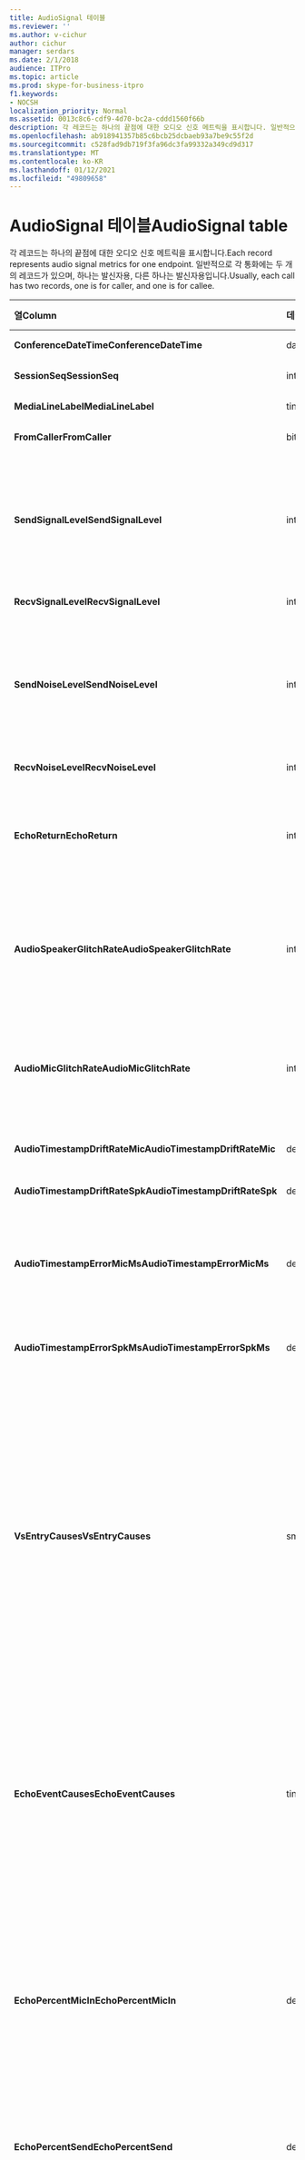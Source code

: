 ```yaml
---
title: AudioSignal 테이블
ms.reviewer: ''
ms.author: v-cichur
author: cichur
manager: serdars
ms.date: 2/1/2018
audience: ITPro
ms.topic: article
ms.prod: skype-for-business-itpro
f1.keywords:
- NOCSH
localization_priority: Normal
ms.assetid: 0013c8c6-cdf9-4d70-bc2a-cddd1560f66b
description: 각 레코드는 하나의 끝점에 대한 오디오 신호 메트릭을 표시합니다. 일반적으로 각 통화에는 두 개의 레코드가 있으며, 하나는 발신자용, 다른 하나는 발신자용입니다.
ms.openlocfilehash: ab918941357b85c6bcb25dcbaeb93a7be9c55f2d
ms.sourcegitcommit: c528fad9db719f3fa96dc3fa99332a349cd9d317
ms.translationtype: MT
ms.contentlocale: ko-KR
ms.lasthandoff: 01/12/2021
ms.locfileid: "49809658"
---
```

# <a name="audiosignal-table"></a><span data-ttu-id="77080-104">AudioSignal 테이블</span><span class="sxs-lookup"><span data-stu-id="77080-104">AudioSignal table</span></span>
 
<span data-ttu-id="77080-105">각 레코드는 하나의 끝점에 대한 오디오 신호 메트릭을 표시합니다.</span><span class="sxs-lookup"><span data-stu-id="77080-105">Each record represents audio signal metrics for one endpoint.</span></span> <span data-ttu-id="77080-106">일반적으로 각 통화에는 두 개의 레코드가 있으며, 하나는 발신자용, 다른 하나는 발신자용입니다.</span><span class="sxs-lookup"><span data-stu-id="77080-106">Usually, each call has two records, one is for caller, and one is for callee.</span></span> 
  
|<span data-ttu-id="77080-107">**열**</span><span class="sxs-lookup"><span data-stu-id="77080-107">**Column**</span></span>|<span data-ttu-id="77080-108">**데이터 형식**</span><span class="sxs-lookup"><span data-stu-id="77080-108">**Data Type**</span></span>|<span data-ttu-id="77080-109">**키/인덱스**</span><span class="sxs-lookup"><span data-stu-id="77080-109">**Key/Index**</span></span>|<span data-ttu-id="77080-110">**세부 정보**</span><span class="sxs-lookup"><span data-stu-id="77080-110">**Details**</span></span>|
|:-----|:-----|:-----|:-----|
|<span data-ttu-id="77080-111">**ConferenceDateTime**</span><span class="sxs-lookup"><span data-stu-id="77080-111">**ConferenceDateTime**</span></span> <br/> |<span data-ttu-id="77080-112">datetime</span><span class="sxs-lookup"><span data-stu-id="77080-112">datetime</span></span>  <br/> |<span data-ttu-id="77080-113">Primary</span><span class="sxs-lookup"><span data-stu-id="77080-113">Primary</span></span>  <br/> |<span data-ttu-id="77080-114">[MediaLine 테이블에서 참조됩니다.](medialine-0.md)</span><span class="sxs-lookup"><span data-stu-id="77080-114">Referenced from the [MediaLine table](medialine-0.md).</span></span>  <br/> |
|<span data-ttu-id="77080-115">**SessionSeq**</span><span class="sxs-lookup"><span data-stu-id="77080-115">**SessionSeq**</span></span> <br/> |<span data-ttu-id="77080-116">int</span><span class="sxs-lookup"><span data-stu-id="77080-116">int</span></span>  <br/> |<span data-ttu-id="77080-117">Primary</span><span class="sxs-lookup"><span data-stu-id="77080-117">Primary</span></span>  <br/> |<span data-ttu-id="77080-118">[MediaLine 테이블에서 참조됩니다.](medialine-0.md)</span><span class="sxs-lookup"><span data-stu-id="77080-118">Referenced from the [MediaLine table](medialine-0.md).</span></span>  <br/> |
|<span data-ttu-id="77080-119">**MediaLineLabel**</span><span class="sxs-lookup"><span data-stu-id="77080-119">**MediaLineLabel**</span></span> <br/> |<span data-ttu-id="77080-120">tinyint</span><span class="sxs-lookup"><span data-stu-id="77080-120">tinyint</span></span>  <br/> |<span data-ttu-id="77080-121">Primary</span><span class="sxs-lookup"><span data-stu-id="77080-121">Primary</span></span>  <br/> |<span data-ttu-id="77080-122">[MediaLine 테이블에서 참조됩니다.](medialine-0.md)</span><span class="sxs-lookup"><span data-stu-id="77080-122">Referenced from the [MediaLine table](medialine-0.md).</span></span>  <br/> |
|<span data-ttu-id="77080-123">**FromCaller**</span><span class="sxs-lookup"><span data-stu-id="77080-123">**FromCaller**</span></span> <br/> |<span data-ttu-id="77080-124">bit</span><span class="sxs-lookup"><span data-stu-id="77080-124">bit</span></span>  <br/> |<span data-ttu-id="77080-125">Primary</span><span class="sxs-lookup"><span data-stu-id="77080-125">Primary</span></span>  <br/> |<span data-ttu-id="77080-126">0: 발신자 데이터</span><span class="sxs-lookup"><span data-stu-id="77080-126">0: Callee's data</span></span>  <br/> <span data-ttu-id="77080-127">1: 발신자 데이터</span><span class="sxs-lookup"><span data-stu-id="77080-127">1: Caller's data</span></span>  <br/> |
|<span data-ttu-id="77080-128">**SendSignalLevel**</span><span class="sxs-lookup"><span data-stu-id="77080-128">**SendSignalLevel**</span></span> <br/> |<span data-ttu-id="77080-129">int</span><span class="sxs-lookup"><span data-stu-id="77080-129">int</span></span>  <br/> | <br/> |<span data-ttu-id="77080-130">포스트 아날로그 게인 컨트롤 오디오 신호 수준을 나타내며,</span><span class="sxs-lookup"><span data-stu-id="77080-130">Represents the Post-Analog Gain Control audio signal level.</span></span> <span data-ttu-id="77080-131">이 메트릭의 단위는 dBmo입니다.</span><span class="sxs-lookup"><span data-stu-id="77080-131">The unit for this metric is dBmo.</span></span> <span data-ttu-id="77080-132">적정 품질을 위해서는 최소 30 dBmo여야 합니다.</span><span class="sxs-lookup"><span data-stu-id="77080-132">For acceptable quality, it should be at least 30 dBmo.</span></span> <span data-ttu-id="77080-133">이 메트릭은 A/V 회의 서버 또는 IP 전화에서 보고되지 않습니다.</span><span class="sxs-lookup"><span data-stu-id="77080-133">This metric is not reported by the A/V Conferencing Server or IP phones.</span></span>  <br/> |
|<span data-ttu-id="77080-134">**RecvSignalLevel**</span><span class="sxs-lookup"><span data-stu-id="77080-134">**RecvSignalLevel**</span></span> <br/> |<span data-ttu-id="77080-135">int</span><span class="sxs-lookup"><span data-stu-id="77080-135">int</span></span>  <br/> | <br/> |<span data-ttu-id="77080-136">SendSignalLevel을 참조합니다.</span><span class="sxs-lookup"><span data-stu-id="77080-136">See SendSignalLevel.</span></span>  <br/> |
|<span data-ttu-id="77080-137">**SendNoiseLevel**</span><span class="sxs-lookup"><span data-stu-id="77080-137">**SendNoiseLevel**</span></span> <br/> |<span data-ttu-id="77080-138">int</span><span class="sxs-lookup"><span data-stu-id="77080-138">int</span></span>  <br/> | <br/> |<span data-ttu-id="77080-139">포스트 아날로그 게인 컨트롤 오디오 노이즈 수준을 나타내며,</span><span class="sxs-lookup"><span data-stu-id="77080-139">Represents the Post-Analog Gain Control audio noise level.</span></span> <span data-ttu-id="77080-140">이 메트릭의 단위는 dBmo입니다.</span><span class="sxs-lookup"><span data-stu-id="77080-140">The unit for this metric is dBmo.</span></span> <span data-ttu-id="77080-141">적정 품질을 위해서는 35 dBmo 미만이어야 합니다.</span><span class="sxs-lookup"><span data-stu-id="77080-141">For acceptable quality, it should be less than 35 dBmo.</span></span> <span data-ttu-id="77080-142">이 메트릭은 A/V 회의 서버 또는 IP 전화에서 보고되지 않습니다.</span><span class="sxs-lookup"><span data-stu-id="77080-142">This metric is not reported by the A/V Conferencing Server or IP phones.</span></span>  <br/> |
|<span data-ttu-id="77080-143">**RecvNoiseLevel**</span><span class="sxs-lookup"><span data-stu-id="77080-143">**RecvNoiseLevel**</span></span> <br/> |<span data-ttu-id="77080-144">int</span><span class="sxs-lookup"><span data-stu-id="77080-144">int</span></span>  <br/> | <br/> |<span data-ttu-id="77080-145">SendNoiseLevel을 참조합니다.</span><span class="sxs-lookup"><span data-stu-id="77080-145">See SendNoiseLevel.</span></span>  <br/> |
|<span data-ttu-id="77080-146">**EchoReturn**</span><span class="sxs-lookup"><span data-stu-id="77080-146">**EchoReturn**</span></span> <br/> |<span data-ttu-id="77080-147">int</span><span class="sxs-lookup"><span data-stu-id="77080-147">int</span></span>  <br/> | <br/> |<span data-ttu-id="77080-148">에코 반환 손실 향상 메트릭입니다.</span><span class="sxs-lookup"><span data-stu-id="77080-148">Echo Return Loss Enhancement metric.</span></span> <span data-ttu-id="77080-149">이 메트릭의 단위는 dB입니다.</span><span class="sxs-lookup"><span data-stu-id="77080-149">The unit for this metric is dB.</span></span> <span data-ttu-id="77080-150">값이 낮으면 에코가 적습니다.</span><span class="sxs-lookup"><span data-stu-id="77080-150">Lower values represent less echo.</span></span> <span data-ttu-id="77080-151">이 메트릭은 A/V 회의 서버 또는 IP 전화에서 보고되지 않습니다.</span><span class="sxs-lookup"><span data-stu-id="77080-151">This metric is not reported by the A/V Conferencing Server or IP phones.</span></span>  <br/> |
|<span data-ttu-id="77080-152">**AudioSpeakerGlitchRate**</span><span class="sxs-lookup"><span data-stu-id="77080-152">**AudioSpeakerGlitchRate**</span></span> <br/> |<span data-ttu-id="77080-153">int</span><span class="sxs-lookup"><span data-stu-id="77080-153">int</span></span>  <br/> | <br/> |<span data-ttu-id="77080-154">스피커 렌더링에 대한 5분당 평균 글리치입니다.</span><span class="sxs-lookup"><span data-stu-id="77080-154">Average glitches per five minutes for the loudspeaker rendering.</span></span> <span data-ttu-id="77080-155">적정 품질을 위해서는 5분당 1 미만이어야 합니다.</span><span class="sxs-lookup"><span data-stu-id="77080-155">For good quality, this should be less than one per five minutes.</span></span> <span data-ttu-id="77080-156">A/V 회의 서버, 중재 서버 또는 IP 전화에서 보고되지 않습니다.</span><span class="sxs-lookup"><span data-stu-id="77080-156">Not reported by A/V Conferencing Servers, Mediation Servers, or IP phones.</span></span>  <br/> |
|<span data-ttu-id="77080-157">**AudioMicGlitchRate**</span><span class="sxs-lookup"><span data-stu-id="77080-157">**AudioMicGlitchRate**</span></span> <br/> |<span data-ttu-id="77080-158">int</span><span class="sxs-lookup"><span data-stu-id="77080-158">int</span></span>  <br/> | <br/> |<span data-ttu-id="77080-159">마이크 캡처에 대한 5분당 평균 불투명도입니다.</span><span class="sxs-lookup"><span data-stu-id="77080-159">Average glitches per five minutes for the microphone capture.</span></span> <span data-ttu-id="77080-160">적정 품질을 위해서는 5분당 1 미만이어야 합니다.</span><span class="sxs-lookup"><span data-stu-id="77080-160">For good quality this should be less than one per five minutes.</span></span> <span data-ttu-id="77080-161">A/V 회의 서버, 중재 서버 또는 IP 전화에서 보고되지 않습니다.</span><span class="sxs-lookup"><span data-stu-id="77080-161">Not reported by A/V Conferencing Servers, Mediation Servers, or IP phones.</span></span>  <br/> |
|<span data-ttu-id="77080-162">**AudioTimestampDriftRateMic**</span><span class="sxs-lookup"><span data-stu-id="77080-162">**AudioTimestampDriftRateMic**</span></span> <br/> |<span data-ttu-id="77080-163">decimal(9,2)</span><span class="sxs-lookup"><span data-stu-id="77080-163">decimal(9,2)</span></span>  <br/> | <br/> |<span data-ttu-id="77080-164">CPU 클럭을 상대로 마이크 디바이스 클럭 드리프트 비율입니다.</span><span class="sxs-lookup"><span data-stu-id="77080-164">Microphone device clock drift rate, relative to CPU clock.</span></span>  <br/> |
|<span data-ttu-id="77080-165">**AudioTimestampDriftRateSpk**</span><span class="sxs-lookup"><span data-stu-id="77080-165">**AudioTimestampDriftRateSpk**</span></span> <br/> |<span data-ttu-id="77080-166">decimal(9,2)</span><span class="sxs-lookup"><span data-stu-id="77080-166">decimal(9,2)</span></span>  <br/> | <br/> |<span data-ttu-id="77080-167">CPU 클럭을 상대로 스피커 디바이스 클럭 드리프트 비율입니다.</span><span class="sxs-lookup"><span data-stu-id="77080-167">Speaker device clock drift rate, relative to CPU clock.</span></span>  <br/> |
|<span data-ttu-id="77080-168">**AudioTimestampErrorMicMs**</span><span class="sxs-lookup"><span data-stu-id="77080-168">**AudioTimestampErrorMicMs**</span></span> <br/> |<span data-ttu-id="77080-169">decimal(9,2)</span><span class="sxs-lookup"><span data-stu-id="77080-169">decimal(9,2)</span></span>  <br/> | <br/> |<span data-ttu-id="77080-170">CPU 클럭을 상대로 스피커 디바이스 클럭 드리프트 비율입니다.</span><span class="sxs-lookup"><span data-stu-id="77080-170">Speaker device clock drift rate, relative to CPU clock.</span></span>  <br/> <span data-ttu-id="77080-171">통화의 최근 20초 동안 발생한 평균 마이크 캡처 스트림 타임스탬프 오류(밀리초)입니다.</span><span class="sxs-lookup"><span data-stu-id="77080-171">Average microphone capture stream time stamp error, in milliseconds, in the last 20 seconds of the call.</span></span>  <br/> |
|<span data-ttu-id="77080-172">**AudioTimestampErrorSpkMs**</span><span class="sxs-lookup"><span data-stu-id="77080-172">**AudioTimestampErrorSpkMs**</span></span> <br/> |<span data-ttu-id="77080-173">decimal(9,2)</span><span class="sxs-lookup"><span data-stu-id="77080-173">decimal(9,2)</span></span>  <br/> | <br/> |<span data-ttu-id="77080-174">통화의 지난 20초 동안의 평균 스피커 렌더링 스트림 타임스탬프 오류(밀리초)입니다.</span><span class="sxs-lookup"><span data-stu-id="77080-174">Average speaker render stream time stamp error, in milliseconds, in the last 20 seconds of the call.</span></span>  <br/> |
|<span data-ttu-id="77080-175">**VsEntryCauses**</span><span class="sxs-lookup"><span data-stu-id="77080-175">**VsEntryCauses**</span></span> <br/> |<span data-ttu-id="77080-176">smallint</span><span class="sxs-lookup"><span data-stu-id="77080-176">smallint</span></span>  <br/> | <br/> |<span data-ttu-id="77080-177">음성 스위치는 중단 기능이 감소된 반이중 모드입니다.</span><span class="sxs-lookup"><span data-stu-id="77080-177">Voice switch is a half-duplex mode with reduced interruption ability.</span></span> <span data-ttu-id="77080-178">음성 스위치 입력의 원인:</span><span class="sxs-lookup"><span data-stu-id="77080-178">Causes of voice switch entry:</span></span>  <br/> <span data-ttu-id="77080-179">ENTER_VS_BADTS 0x01</span><span class="sxs-lookup"><span data-stu-id="77080-179">ENTER_VS_BADTS 0x01</span></span>  <br/> <span data-ttu-id="77080-180">ENTER_VS_ECHO 0x02</span><span class="sxs-lookup"><span data-stu-id="77080-180">ENTER_VS_ECHO 0x02</span></span>  <br/> <span data-ttu-id="77080-181">ENTER_VS_FORCEORCONVERGENCE 0x04</span><span class="sxs-lookup"><span data-stu-id="77080-181">ENTER_VS_FORCEORCONVERGENCE 0x04</span></span>  <br/> <span data-ttu-id="77080-182">ENTER_VS_DNLP 0x08</span><span class="sxs-lookup"><span data-stu-id="77080-182">ENTER_VS_DNLP 0x08</span></span>  <br/> <span data-ttu-id="77080-183">이러한 개별 원인이 조합된 원인일 수 있습니다.</span><span class="sxs-lookup"><span data-stu-id="77080-183">The cause can be a combination of those individual causes.</span></span> <span data-ttu-id="77080-184">ENTER_VS_FORCEORCONVERGENCE 목적으로 regkey에서만 사용할 수 있습니다.</span><span class="sxs-lookup"><span data-stu-id="77080-184">ENTER_VS_FORCEORCONVERGENCE can only be enabled by regkey for test purpose.</span></span>  <br/> <span data-ttu-id="77080-185">이 열의 데이터 형식은 Microsoft Lync Server 2013에서 변경된 것입니다.</span><span class="sxs-lookup"><span data-stu-id="77080-185">The data type for this column was changed in Microsoft Lync Server 2013.</span></span>  <br/> |
|<span data-ttu-id="77080-186">**EchoEventCauses**</span><span class="sxs-lookup"><span data-stu-id="77080-186">**EchoEventCauses**</span></span> <br/> |<span data-ttu-id="77080-187">tinyint</span><span class="sxs-lookup"><span data-stu-id="77080-187">tinyint</span></span>  <br/> | <br/> |<span data-ttu-id="77080-188">에코 이벤트의 원인:</span><span class="sxs-lookup"><span data-stu-id="77080-188">Causes of an echo event:</span></span>  <br/> <span data-ttu-id="77080-189">ECHO_EVENT_BAD_TIMESTAMP 0x01</span><span class="sxs-lookup"><span data-stu-id="77080-189">ECHO_EVENT_BAD_TIMESTAMP 0x01</span></span>  <br/> <span data-ttu-id="77080-190">ECHO_EVENT_POSTAEC_ECHO 0x02</span><span class="sxs-lookup"><span data-stu-id="77080-190">ECHO_EVENT_POSTAEC_ECHO 0x02</span></span>  <br/> <span data-ttu-id="77080-191">ECHO_EVENT_ANLP 0x04</span><span class="sxs-lookup"><span data-stu-id="77080-191">ECHO_EVENT_ANLP 0x04</span></span>  <br/> <span data-ttu-id="77080-192">ECHO_EVENT_DNLP 0x08</span><span class="sxs-lookup"><span data-stu-id="77080-192">ECHO_EVENT_DNLP 0x08</span></span>  <br/> <span data-ttu-id="77080-193">ECHO_EVENT_MIC_CLIPPING 0x10</span><span class="sxs-lookup"><span data-stu-id="77080-193">ECHO_EVENT_MIC_CLIPPING 0x10</span></span>  <br/> <span data-ttu-id="77080-194">ECHO_EVENT_BAD_STATE 0x20</span><span class="sxs-lookup"><span data-stu-id="77080-194">ECHO_EVENT_BAD_STATE 0x20</span></span>  <br/> <span data-ttu-id="77080-195">이러한 개별 원인이 조합된 원인일 수 있습니다.</span><span class="sxs-lookup"><span data-stu-id="77080-195">The cause can be a combination of those individual causes.</span></span>  <br/> |
|<span data-ttu-id="77080-196">**EchoPercentMicIn**</span><span class="sxs-lookup"><span data-stu-id="77080-196">**EchoPercentMicIn**</span></span> <br/> |<span data-ttu-id="77080-197">decimal(5,2)</span><span class="sxs-lookup"><span data-stu-id="77080-197">decimal(5,2)</span></span>  <br/> | <br/> |<span data-ttu-id="77080-198">마이크 캡처 스트림에서 에코가 감지된 시간의 백분율입니다.</span><span class="sxs-lookup"><span data-stu-id="77080-198">Percentage of time when echo was detected in the microphone capture stream.</span></span> <span data-ttu-id="77080-199">일반적으로 헤드셋 또는 핸드셋의 경우 값이 낮고 스피커 전화나 독립 실행형 스피커의 경우 값이 높게 설정됩니다.</span><span class="sxs-lookup"><span data-stu-id="77080-199">Typically, values are low for headsets or handsets, and higher for speaker phones or stand-alone speakers.</span></span> <span data-ttu-id="77080-200">보드에 있는 음향 에코 취소를 지원하는 장치의 경우 값이 높을수록 에코 누출을 나타냅니다.</span><span class="sxs-lookup"><span data-stu-id="77080-200">For devices that support on-board acoustic echo cancellation, high values indicate echo leak.</span></span> <span data-ttu-id="77080-201">다른 디바이스의 경우 이 메트릭을 사용하여 장치 품질을 평가하면 안 됩니다.</span><span class="sxs-lookup"><span data-stu-id="77080-201">For other devices, this metric should not be used to evaluate device quality.</span></span>  <br/> |
|<span data-ttu-id="77080-202">**EchoPercentSend**</span><span class="sxs-lookup"><span data-stu-id="77080-202">**EchoPercentSend**</span></span> <br/> |<span data-ttu-id="77080-203">decimal(5,2)</span><span class="sxs-lookup"><span data-stu-id="77080-203">decimal(5,2)</span></span>  <br/> ||<span data-ttu-id="77080-204">전송된 스트림에서 에코가 감지되는 시간의 백분율입니다.</span><span class="sxs-lookup"><span data-stu-id="77080-204">Percentage of time when echo is detected in sent stream.</span></span> <span data-ttu-id="77080-205">전송 스트림에서 에코 비율이 높으면 에코 누출을 나타낼 수 있습니다.</span><span class="sxs-lookup"><span data-stu-id="77080-205">High echo percentage in send streams an indication of echo leak.</span></span>  <br/> |
|<span data-ttu-id="77080-206">**RxAGCSignalLevel**</span><span class="sxs-lookup"><span data-stu-id="77080-206">**RxAGCSignalLevel**</span></span> <br/> |<span data-ttu-id="77080-207">int</span><span class="sxs-lookup"><span data-stu-id="77080-207">int</span></span>  <br/> | <br/> |<span data-ttu-id="77080-208">게이트웨이에서 중재 서버에서 수신된 신호 수준 이는 중재 서버에만 적용됩니다.</span><span class="sxs-lookup"><span data-stu-id="77080-208">Received signal level on the Mediation Server from the Gateway; this applies only to the Mediation Server.</span></span> <span data-ttu-id="77080-209">이 메트릭의 단위는 dBoV입니다.</span><span class="sxs-lookup"><span data-stu-id="77080-209">The unit of this metric is dBoV.</span></span> <span data-ttu-id="77080-210">양질의 경우 허용되는 범위는 [-30 ~ -18] dBoV입니다.</span><span class="sxs-lookup"><span data-stu-id="77080-210">For good quality, the acceptable range should be [-30 to -18] dBoV.</span></span>  <br/> |
|<span data-ttu-id="77080-211">**RxAGCNoiseLevel**</span><span class="sxs-lookup"><span data-stu-id="77080-211">**RxAGCNoiseLevel**</span></span> <br/> |<span data-ttu-id="77080-212">int</span><span class="sxs-lookup"><span data-stu-id="77080-212">int</span></span>  <br/> | <br/> |<span data-ttu-id="77080-213">게이트웨이에서 중재 서버에서 수신된 신호 수준입니다.</span><span class="sxs-lookup"><span data-stu-id="77080-213">Received signal level on the Mediation Server from the Gateway.</span></span> <span data-ttu-id="77080-214">중재 서버에만 적용됩니다.</span><span class="sxs-lookup"><span data-stu-id="77080-214">This applies only to the Mediation Server.</span></span> <span data-ttu-id="77080-215">이 메트릭의 단위는 dBoV입니다.</span><span class="sxs-lookup"><span data-stu-id="77080-215">The unit of this metric is dBoV.</span></span> <span data-ttu-id="77080-216">적정 품질을 위해 허용되는 범위는 -50 dBoV 미만입니다.</span><span class="sxs-lookup"><span data-stu-id="77080-216">For good quality, the acceptable range should be less than -50 dBoV.</span></span>  <br/> |
|<span data-ttu-id="77080-217">**RxAvgAGCGain**</span><span class="sxs-lookup"><span data-stu-id="77080-217">**RxAvgAGCGain**</span></span> <br/> |<span data-ttu-id="77080-218">int</span><span class="sxs-lookup"><span data-stu-id="77080-218">int</span></span>  <br/> | <br/> |<span data-ttu-id="77080-219">중재 서버 쪽의 AGC(자동 게인 컨트롤)입니다.</span><span class="sxs-lookup"><span data-stu-id="77080-219">Automatic gain control (AGC) on the Mediation Server side.</span></span>  <br/> |
|<span data-ttu-id="77080-220">**InitialSignalLevelRMS**</span><span class="sxs-lookup"><span data-stu-id="77080-220">**InitialSignalLevelRMS**</span></span> <br/> |<span data-ttu-id="77080-221">float</span><span class="sxs-lookup"><span data-stu-id="77080-221">float</span></span>  <br/> | <br/> |<span data-ttu-id="77080-222">호출의 처음 30초까지 수신 신호의 RMS(루트 평균 정사각형)입니다.</span><span class="sxs-lookup"><span data-stu-id="77080-222">The root mean square (RMS) of the incoming signal of up to the first 30 seconds of the call.</span></span>  <br/> |
|<span data-ttu-id="77080-223">**RecvSignalLevelCh1**</span><span class="sxs-lookup"><span data-stu-id="77080-223">**RecvSignalLevelCh1**</span></span> <br/> |<span data-ttu-id="77080-224">int</span><span class="sxs-lookup"><span data-stu-id="77080-224">int</span></span>  <br/> ||<span data-ttu-id="77080-225">채널 1에서 수신된 신호 수준입니다.</span><span class="sxs-lookup"><span data-stu-id="77080-225">Signal level as received on channel 1.</span></span>  <br/> <span data-ttu-id="77080-226">이 열은 Microsoft Lync Server 2013에서 도입된 것입니다.</span><span class="sxs-lookup"><span data-stu-id="77080-226">This column was introduced in Microsoft Lync Server 2013.</span></span>  <br/> |
|<span data-ttu-id="77080-227">**RecvSignalLevelCh2**</span><span class="sxs-lookup"><span data-stu-id="77080-227">**RecvSignalLevelCh2**</span></span> <br/> |<span data-ttu-id="77080-228">int</span><span class="sxs-lookup"><span data-stu-id="77080-228">int</span></span>  <br/> ||<span data-ttu-id="77080-229">채널 2에서 수신된 신호 수준입니다.</span><span class="sxs-lookup"><span data-stu-id="77080-229">Signal level as received on channel 2.</span></span>  <br/> <span data-ttu-id="77080-230">이 열은 Microsoft Lync Server 2013에서 도입된 것입니다.</span><span class="sxs-lookup"><span data-stu-id="77080-230">This column was introduced in Microsoft Lync Server 2013.</span></span>  <br/> |
|<span data-ttu-id="77080-231">**RecvNoiseLevelCh1**</span><span class="sxs-lookup"><span data-stu-id="77080-231">**RecvNoiseLevelCh1**</span></span> <br/> |<span data-ttu-id="77080-232">int</span><span class="sxs-lookup"><span data-stu-id="77080-232">int</span></span>  <br/> ||<span data-ttu-id="77080-233">채널 1에서 수신된 노이즈 수준입니다.</span><span class="sxs-lookup"><span data-stu-id="77080-233">Noise level as received on channel 1.</span></span>  <br/> <span data-ttu-id="77080-234">이 열은 Microsoft Lync Server 2013에서 도입된 것입니다.</span><span class="sxs-lookup"><span data-stu-id="77080-234">This column was introduced in Microsoft Lync Server 2013.</span></span>  <br/> |
|<span data-ttu-id="77080-235">**RecvNoiseLevelCh2**</span><span class="sxs-lookup"><span data-stu-id="77080-235">**RecvNoiseLevelCh2**</span></span> <br/> |<span data-ttu-id="77080-236">int</span><span class="sxs-lookup"><span data-stu-id="77080-236">int</span></span>  <br/> ||<span data-ttu-id="77080-237">채널 2에서 수신된 노이즈 수준입니다.</span><span class="sxs-lookup"><span data-stu-id="77080-237">Noise level as received on channel 2.</span></span>  <br/> <span data-ttu-id="77080-238">이 열은 Microsoft Lync Server 2013에서 도입된 것입니다.</span><span class="sxs-lookup"><span data-stu-id="77080-238">This column was introduced in Microsoft Lync Server 2013.</span></span>  <br/> |
|<span data-ttu-id="77080-239">**SendSignalLevelCh1**</span><span class="sxs-lookup"><span data-stu-id="77080-239">**SendSignalLevelCh1**</span></span> <br/> |<span data-ttu-id="77080-240">int</span><span class="sxs-lookup"><span data-stu-id="77080-240">int</span></span>  <br/> ||<span data-ttu-id="77080-241">채널 1에서 전송된 신호 수준입니다.</span><span class="sxs-lookup"><span data-stu-id="77080-241">Signal level as sent on channel 1.</span></span>  <br/> <span data-ttu-id="77080-242">이 열은 Microsoft Lync Server 2013에서 도입된 것입니다.</span><span class="sxs-lookup"><span data-stu-id="77080-242">This column was introduced in Microsoft Lync Server 2013.</span></span>  <br/> |
|<span data-ttu-id="77080-243">**SendSignalLevelCh2**</span><span class="sxs-lookup"><span data-stu-id="77080-243">**SendSignalLevelCh2**</span></span> <br/> |<span data-ttu-id="77080-244">int</span><span class="sxs-lookup"><span data-stu-id="77080-244">int</span></span>  <br/> ||<span data-ttu-id="77080-245">채널 2에서 전송된 신호 수준입니다.</span><span class="sxs-lookup"><span data-stu-id="77080-245">Signal level as sent on channel 2.</span></span>  <br/> <span data-ttu-id="77080-246">이 열은 Microsoft Lync Server 2013에서 도입된 것입니다.</span><span class="sxs-lookup"><span data-stu-id="77080-246">This column was introduced in Microsoft Lync Server 2013.</span></span>  <br/> |
|<span data-ttu-id="77080-247">**SendNoiseLevelCh1**</span><span class="sxs-lookup"><span data-stu-id="77080-247">**SendNoiseLevelCh1**</span></span> <br/> |<span data-ttu-id="77080-248">int</span><span class="sxs-lookup"><span data-stu-id="77080-248">int</span></span>  <br/> ||<span data-ttu-id="77080-249">채널 1에서 전송된 노이즈 수준입니다.</span><span class="sxs-lookup"><span data-stu-id="77080-249">Noise level as sent on channel 1.</span></span>  <br/> <span data-ttu-id="77080-250">이 열은 Microsoft Lync Server 2013에서 도입된 것입니다.</span><span class="sxs-lookup"><span data-stu-id="77080-250">This column was introduced in Microsoft Lync Server 2013.</span></span>  <br/> |
|<span data-ttu-id="77080-251">**SendNoiseLevelCh2**</span><span class="sxs-lookup"><span data-stu-id="77080-251">**SendNoiseLevelCh2**</span></span> <br/> |<span data-ttu-id="77080-252">int</span><span class="sxs-lookup"><span data-stu-id="77080-252">int</span></span>  <br/> ||<span data-ttu-id="77080-253">채널 2에서 전송된 노이즈 수준입니다.</span><span class="sxs-lookup"><span data-stu-id="77080-253">Noise level as sent on channel 2.</span></span>  <br/> <span data-ttu-id="77080-254">이 열은 Microsoft Lync Server 2013에서 도입된 것입니다.</span><span class="sxs-lookup"><span data-stu-id="77080-254">This column was introduced in Microsoft Lync Server 2013.</span></span>  <br/> |
|<span data-ttu-id="77080-255">**RenderLoopbackSignalLevel**</span><span class="sxs-lookup"><span data-stu-id="77080-255">**RenderLoopbackSignalLevel**</span></span> <br/> |<span data-ttu-id="77080-256">int</span><span class="sxs-lookup"><span data-stu-id="77080-256">int</span></span>  <br/> ||<span data-ttu-id="77080-257">재생을 위해 스피커로 전송되는 신호의 dBFS 수준입니다.</span><span class="sxs-lookup"><span data-stu-id="77080-257">Level in dBFS of the signal sent to the loudspeaker for playback.</span></span> <span data-ttu-id="77080-258">수신된 신호에 대한 게인 조정에 대한 계정입니다.</span><span class="sxs-lookup"><span data-stu-id="77080-258">Accounts for any gain adjustments made to the received signal.</span></span> <br/> <span data-ttu-id="77080-259">이 열은 Microsoft Lync Server 2013에서 도입된 것입니다.</span><span class="sxs-lookup"><span data-stu-id="77080-259">This column was introduced in Microsoft Lync Server 2013.</span></span>  <br/> |   
|<span data-ttu-id="77080-260">**RenderNoiseLevel**</span><span class="sxs-lookup"><span data-stu-id="77080-260">**RenderNoiseLevel**</span></span> <br/> |<span data-ttu-id="77080-261">int</span><span class="sxs-lookup"><span data-stu-id="77080-261">int</span></span>  <br/> ||<span data-ttu-id="77080-262">재생을 위해 스피커로 전송되는 신호의 노이즈 콘텐츠 dBFS 수준</span><span class="sxs-lookup"><span data-stu-id="77080-262">Level in dBFS of the noise content in the signal sent to the loudspeaker for playback</span></span> <br/> |

